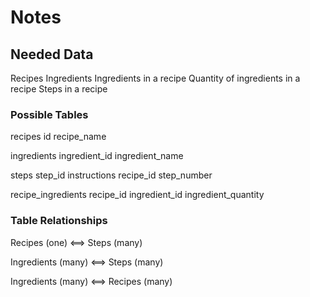 # Notes

## Needed Data
Recipes
Ingredients
Ingredients in a recipe
Quantity of ingredients in a recipe
Steps in a recipe

### Possible Tables
recipes
    id
    recipe_name

ingredients
    ingredient_id
    ingredient_name

steps
    step_id
    instructions
    recipe_id
    step_number

recipe_ingredients
    recipe_id
    ingredient_id
    ingredient_quantity

### Table Relationships

Recipes (one) <==> Steps (many)

Ingredients (many) <==> Steps (many)

Ingredients (many) <==> Recipes (many)